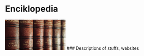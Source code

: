 # Enciklopedia
<img src="./asdasdasd.jpg" height="100" width="200">
### Descriptions of stuffs, websites
